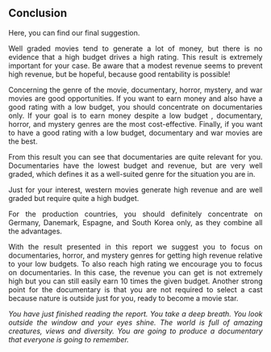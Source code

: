 ## Conclusion

<p align="justify"> Here, you can find our final suggestion. </p>
<p align="justify">  Well graded movies tend to generate a lot of money, but there is no evidence that a high budget drives a high rating. This result is extremely important for your case. Be aware that a modest revenue seems to prevent high revenue, but be hopeful, because good rentability is possible!</p>

<p align="justify"> Concerning the genre of the movie, documentary, horror, mystery, and war movies are good opportunities. If you want to earn money and also have a good rating with a low budget, you should concentrate on documentaries only. If your goal is to earn money despite a low budget , documentary, horror, and mystery genres are the most cost-effective. Finally, if you want to have a good rating with a low budget, documentary and war movies are the best.</p>

<p align="justify"> From this result you can see that documentaries are quite relevant for you. Documentaries have the lowest budget and revenue, but are very well graded, which defines it as a well-suited genre for the situation you are in. </p>

<p align="justify"> Just for your interest, western movies generate high revenue and are well graded but require quite a high budget. </p>

<p align="justify"> For the production countries, you should definitely concentrate on Germany, Danemark, Espagne, and South Korea only, as they combine all the advantages.</p>

<p align="justify"> With the result presented in this report we suggest you to focus on documentaries,  horror, and mystery genres for getting high revenue relative to  your low budgets. To also reach high rating we encourage you to focus on documentaries. In this case, the revenue you can get is not extremely high but you can still easily earn 10 times the given budget. Another strong point for the documentary is that you are not required to select a cast because nature is outside just for you, ready to become a movie star. </p>

<p align="justify"><i> You have just finished reading the report. You take a deep breath. You look outside the window and your eyes shine. The world is full of amazing creatures, views and diversity. You are going to produce a documentary that everyone is going to remember. </i></p>
